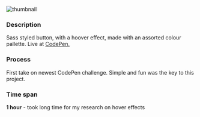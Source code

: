 ![thumbnail](https://github.com/ann-dev/codepen-projects/blob/master/c01-peach-beach/thumbnail.png "Peach Challenge")
### Description
Sass styled button, with a hoover effect, made with an assorted colour pallette. Live at [CodePen.](https://codepen.io/merkund/pen/EGpOEr)

### Process
First take on newest CodePen challenge. Simple and fun was the key to this project. 

### Time span
**1 hour** - took long time for my research on hover effects
